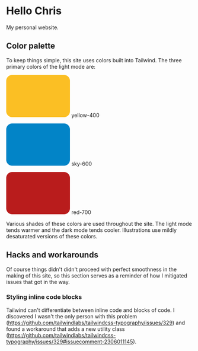 # Hello Chris

My personal website.

## Color palette

To keep things simple, this site uses colors built into Tailwind. The three primary colors of the light mode are:

![alt](/readme_images/amber-400.svg) yellow-400

![alt](/readme_images/sky-600.svg) sky-600

![red-700](/readme_images/red-700.svg) red-700

Various shades of these colors are used throughout the site. The light mode tends warmer and the dark mode tends cooler. Illustrations use mildly desaturated versions of these colors.

## Hacks and workarounds

Of course things didn't didn't proceed with perfect smoothness in the making of this site, so this section serves as a reminder of how I mitigated issues that got in the way.

### Styling inline code blocks

Tailwind can't differentiate between inline code and blocks of code. I discovered I wasn't the only person with this problem (<https://github.com/tailwindlabs/tailwindcss-typography/issues/329>) and found a workaround that adds a new utility class (<https://github.com/tailwindlabs/tailwindcss-typography/issues/329#issuecomment-2306011145>).
